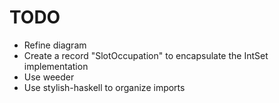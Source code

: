 # TODO

* Refine diagram
* Create a record "SlotOccupation" to encapsulate the IntSet implementation
* Use weeder
* Use stylish-haskell to organize imports
